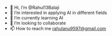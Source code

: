 - 👋 Hi, I’m @Rahul13Balaji
- 👀 I’m interested in applying AI in different fields 
- 🌱 I’m currently learning AI
- 💞️ I’m looking to collaborate
- 📫 How to reach me rahulanu9597@gmail.com

